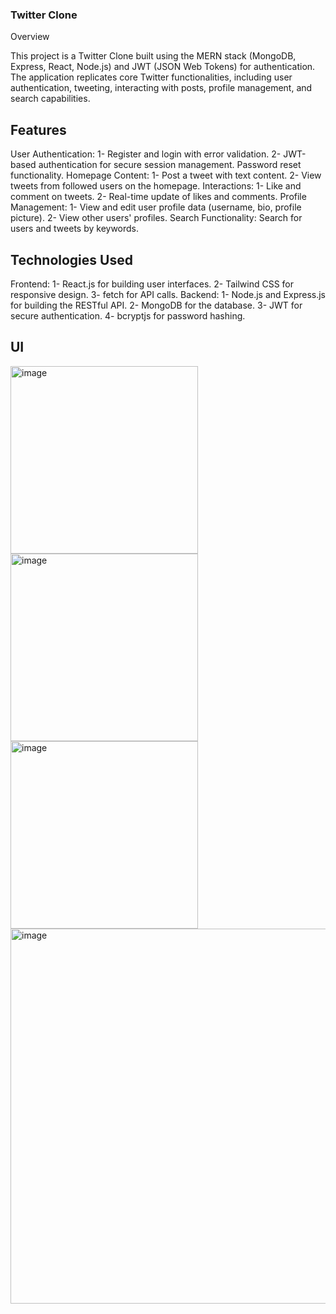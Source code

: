 ### Twitter Clone

Overview

This project is a Twitter Clone built using the MERN stack (MongoDB, Express, React, Node.js) and JWT (JSON Web Tokens) for authentication.
The application replicates core Twitter functionalities, including user authentication, tweeting, interacting with posts,
profile management, and search capabilities.

## Features

User Authentication:
1- Register and login with error validation.
2- JWT-based authentication for secure session management.
Password reset functionality.
Homepage Content:
1- Post a tweet with text content.
2- View tweets from followed users on the homepage.
Interactions:
1- Like and comment on tweets.
2- Real-time update of likes and comments.
Profile Management:
1- View and edit user profile data (username, bio, profile picture).
2- View other users' profiles.
Search Functionality:
Search for users and tweets by keywords.

## Technologies Used

Frontend:
1- React.js for building user interfaces.
2- Tailwind CSS for responsive design.
3- fetch for API calls.
Backend:
1- Node.js and Express.js for building the RESTful API.
2- MongoDB for the database.
3- JWT for secure authentication.
4- bcryptjs for password hashing.


## UI
<img src="https://github.com/user-attachments/assets/86daffac-d136-4a0a-9d3d-8732980556b0" alt="image" width="300" hieght="500">
<img src="https://github.com/user-attachments/assets/ed40af01-3f9c-4943-922a-ce752b6b19ec" alt="image" width="300" hieght="500">
<img src="https://github.com/user-attachments/assets/a1f84e5f-c048-4eb5-86d6-dcc71a4708d3" alt="image" width="300" hieght="500">
<img src="https://github.com/user-attachments/assets/df6197ff-533b-48db-94bb-d067f28d538a" alt="image" width="600">









